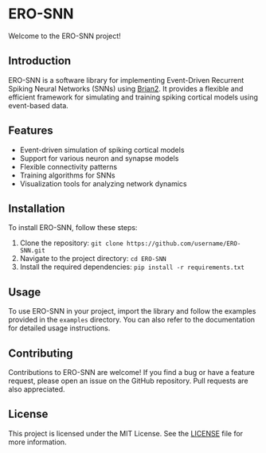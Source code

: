 # ERO-SNN

Welcome to the ERO-SNN project!

## Introduction

ERO-SNN is a software library for implementing Event-Driven Recurrent Spiking Neural Networks (SNNs) using [Brian2](https://brian2.readthedocs.io/en/stable/). It provides a flexible and efficient framework for simulating and training spiking cortical models using event-based data.

## Features

- Event-driven simulation of spiking cortical models
- Support for various neuron and synapse models
- Flexible connectivity patterns
- Training algorithms for SNNs
- Visualization tools for analyzing network dynamics

## Installation

To install ERO-SNN, follow these steps:

1. Clone the repository: `git clone https://github.com/username/ERO-SNN.git`
2. Navigate to the project directory: `cd ERO-SNN`
3. Install the required dependencies: `pip install -r requirements.txt`

## Usage

To use ERO-SNN in your project, import the library and follow the examples provided in the `examples` directory. You can also refer to the documentation for detailed usage instructions.

## Contributing

Contributions to ERO-SNN are welcome! If you find a bug or have a feature request, please open an issue on the GitHub repository. Pull requests are also appreciated.

## License

This project is licensed under the MIT License. See the [LICENSE](LICENSE) file for more information.
